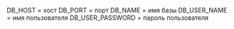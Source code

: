 DB_HOST = хост
DB_PORT = порт
DB_NAME = имя базы
DB_USER_NAME = имя пользователя
DB_USER_PASSWORD = пароль пользователя
